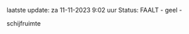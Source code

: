 laatste update: 
za 11-11-2023  9:02   uur 
Status: FAALT - geel - 
<div class="service Y">schijfruimte</div>